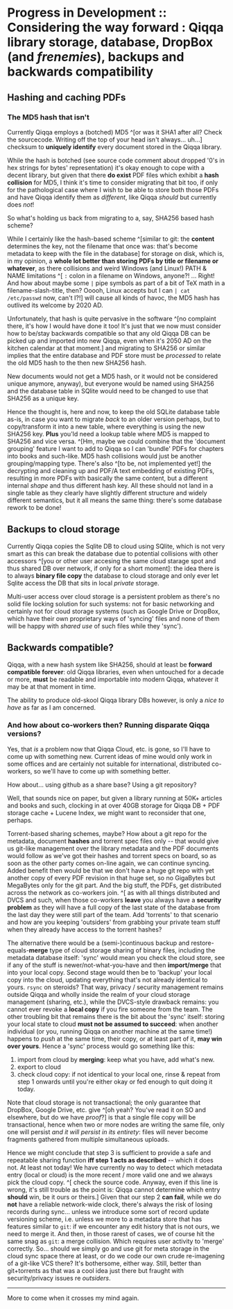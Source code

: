 # Progress in Development :: Considering the way forward : Qiqqa library storage, database, DropBox (and *frenemies*), backups and backwards compatibility

## Hashing and caching PDFs

### The MD5 hash that isn't

Currently Qiqqa employs a (botched) MD5 ^[or was it SHA1 after all? Check the sourcecode. Writing off the top of your head isn't always... uh...] checksum to **uniquely identify** every document stored in the Qiqqa library.

While the hash is botched (see source code comment about dropped '0's in hex strings for bytes' representation) it's okay enough to cope with a decent library, but given that there **do exist** PDF files which exhibit a **hash collision** for MD5, I think it's time to consider migrating that bit too, if only for the pathological case where I wish to be able to store both those PDFs and have Qiqqa identify them as *different*, like Qiqqa *should* but currently does *not*!

So what's holding us back from migrating to a, say, SHA256 based hash scheme? 

While I certainly like the hash-based scheme ^[similar to git: the **content** determines the key, not the filename that once was: 
that's become metadata to keep with the file in the database] for storage on disk, which is, in my opinion, 
a **whole lot better than storing PDFs by title or filename or whatever**, as there collisions and weird Windows (and Linux!) PATH & NAME limitations ^[ `:` colon in a filename on Windows, anyone?! ... Right! And how about maybe some `|` pipe symbols as part of a bit of TeX math in a filename-slash-title, then? Ooooh, Linux accepts but I can `| cat /etc/passwd` now, can't I?!] will cause all kinds of havoc,
the MD5 hash has outlived its welcome by 2020 AD.

Unfortunately, that hash is quite pervasive in the software ^[no complaint there, it's how I would have done it too! It's just that we now must consider how to be/stay backwards compatible so that any old Qiqqa DB can be picked up and imported into new Qiqqa, even when it's 2050 AD on the kitchen calendar at that moment.] and migrating to SHA256 or similar implies
that the entire database and PDF store must be *processed* to relate the old MD5 hash to the then new SHA256 hash.

New documents would not get a MD5 hash, or it would not be considered unique anymore, anyway), but everyone would be named using SHA256 and the database table in SQlite would need to be changed to use that SHA256 as a unique key.

Hence the thought is, here and now, to keep the old SQLite database table as-is, in case you want to migrate *back* to an older version perhaps, but to copy/transform it into a new table, where everything is using the new SHA256 key. **Plus** you'ld need a lookup table where MD5 is mapped to SHA256 and vice versa. ^[Hm, maybe we could combine that the 'document grouping' feature I want to add to Qiqqa so I can 'bundle' PDFs for chapters into books and such-like. MD5 hash collisions would just be another grouping/mapping type. There's also ^[to be, not implemented yet!] the decrypting and cleaning up and PDF/A text embedding of existing PDFs, resulting in more PDFs with basically the same content, but a different internal *shape* and thus different hash key.  All these should not land in a single table as they clearly have slightly different structure and widely different semantics, but it all means the same thing: there's some database rework to be done!


## Backups to cloud storage

Currently Qiqqa copies the Sqlite DB to cloud using SQlite, which is not very smart as this can break the database due to potential collisions with other accessors ^[you or other user accesing the same cloud starage spot and thus shared DB over network, if only for a short moment]: the idea there is to always **binary file copy** the database to cloud storage and only ever let Sqlite access the DB that sits in local *private* storage.

Multi-user access over cloud storage is a persistent problem as there's no solid file locking solution for such systems: not for basic networking and certainly not for cloud storage systems (such as Google Drive or DropBox, which have their own proprietary ways of 'syncing' files and none of them will be happy with *shared use* of such files while they 'sync').


## Backwards compatible?

Qiqqa, with a new hash system like SHA256, should at least be **forward compatible forever**: old Qiqqa libraries, even when untouched for a decade or more, **must** be readable and importable into modern Qiqqa, whatever it may be at that moment in time. 

The ability to produce old-skool Qiqqa library DBs however, is only a *nice to have* as far as I am concerned.


### And how about co-workers then? Running disparate Qiqqa versions?

Yes, that *is* a problem now that Qiqqa Cloud, etc. is gone, so I'll have to come up with something new. Current ideas of mine would only work in some offices and are certainly not suitable for international, distributed co-workers, so we'll have to come up with something better.

How about... using github as a share base? Using a git repository? 

Well, that sounds nice on paper, but given a library running at 50K+ articles and books and such, clocking in at over 40GB storage for Qiqqa DB + PDF storage cache + Lucene Index, we might want to reconsider that one, perhaps.

Torrent-based sharing schemes, maybe? How about a git repo for the metadata, document **hashes** and torrent spec files only -- that would give us git-like management over the library metadata and the PDF documents would follow as we've got their hashes and torrent specs on board, so as soon as the other party comes on-line again, we can continue syncing. Added benefit then would be that we don't have a huge git repo with yet another copy of every PDF revision in that huge set, so no GigaBytes but MegaBytes only for the git part. And the big stuff, the PDFs, get distributed across the network as co-workers join. ^[ as with all things distributed and DVCS and such, when those co-workers **leave** you always have a **security problem** as they will have a full copy of the last state of the database from the last day they were still part of the team. Add 'torrents' to that scenario and how are you keeping 'outsiders' from grabbing your private team stuff when they already have access to the torrent hashes?

The alternative there would be a (semi-)continuous backup and restore-equals-**merge** type of cloud storage sharing of binary files, including the metadata database itself: 'sync' would mean you check the cloud store, see if any of the stuff is newer/not-what-you-have and then **import/merge** that into your local copy. Second stage would then be to 'backup' your local copy into the cloud, updating everything that's not already identical to yours. `rsync` on steroids? That way, privacy / security management remains outside Qiqqa and wholly inside the realm of your cloud storage management (sharing, etc.), while the DVCS-style drawback remains: you cannot ever revoke a **local copy** if you fire someone from the team. The other troubling bit that remains there is the bit about the 'sync' itself: storing your local state to cloud **must not be assumed to succeed**: when another individual (or you, running Qiqqa on another machine at the same time!) happens to *push* at the same time, their copy, or at least part of it, **may win over yours**.
Hence a 'sync' process would go something like this:

1. import from cloud by **merging**: keep what you have, add what's new.
2. export to cloud
3. check cloud copy: if not identical to your local one, rinse & repeat from step 1 onwards until you're either okay or fed enough to quit doing it today.

Note that cloud storage is not transactional; the only guarantee that DropBox, Google Drive, etc. give ^[oh yeah? You've read it on SO and elsewhere, but do we have *proof*?] is that a single file copy will be transactional, hence when two or more nodes are writing the same file, only one will persist *and it will persist in its entirety*: files will never become fragments gathered from multiple simultaneous uploads.

Hence we might conclude that step 3 is sufficient to provide a safe and repeatable sharing function **iff step 1 acts as described** -- which it does not. At least not today!
We have currently no way to detect which metadata entry (local or cloud) is the more recent / more valid one and we always pick the cloud copy. ^[ check the source code. Anyway, even if this line is wrong, it's still trouble as the point is: Qiqqa cannot determine which entry **should** win, be it ours or theirs.]
Given that our step 2 **can fail**, while we do **not** have a reliable network-wide clock, there's always the risk of losing records during sync... unless we introduce some sort of record update versioning scheme, i.e. unless we more to a metadata store that has features similar to `git`: if we encounter any edit history that is not ours, we need to merge it. And then, in those rarest of cases, we of course hit the same snag as `git`: a merge collision. Which requires user activity to 'merge' correctly. So... should we simply go and use git for meta storage in the cloud sync space there at least, or do we code our own crude re-imagening of a git-like VCS there?
It's bothersome, either way. Still, better than git+torrents as that was a cool idea just there but fraught with security/privacy issues re *outsiders*.

---

More to come when it crosses my mind again.
